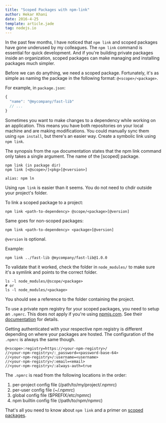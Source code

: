 ```yaml
---
title: "Scoped Packages with npm-link"
author: Hekar Khani
date: 2016-4-25
template: article.jade
tag: nodejs.io
---
```


In the past few months, I have noticed that `npm link` and scoped packages have gone underused by my colleagues.
The `npm link` command is essential for quick development. And if you're building private packages inside an organization, scoped packages can make managing and installing packages much simpler.

<span class="more"></span>

Before we can do anything, we need a scoped package. Fortunately, it's as simple as naming the package in the following format: `@<scope>/<package>`.

For example, in `package.json`:
```js
{
  "name": "@mycompany/fast-lib"
  // ...
}
```

Sometimes you want to make changes to a dependency while working on an application. This means you have both repositories on your local machine and are making modifications. You could manually sync them using `npm install`, but there's an easier way. Create a symbolic link using `npm link`.

The synopsis from the `npm` documentation states that the npm link command only takes a single argument. The name of the [scoped] package.

```
npm link (in package dir)
npm link [<@scope>/]<pkg>[@<version>]

alias: npm ln
```

Using `npm link` is easier than it seems. You do not need to chdir outside your project's folder.

To link a scoped package to a project:
```
npm link <path-to-dependency> @scope/<package>[@version]
```

Same goes for non-scoped packages:
```
npm link <path-to-dependency> <package>[@version]
```

`@version` is optional.

Example:
```
npm link ../fast-lib @mycompany/fast-lib@1.0.0
```

To validate that it worked, check the folder in `node_modules/` to make sure it's a symlink and points to the correct folder.

```
ls -l node_modules/@scope/<package>
# or
ls -l node_modules/<package>
```

You should see a reference to the folder containing the project.

To use a private npm registry for your scoped packages, you need to setup an `.npmrc`. This does not apply if you're using [npmjs.com](https://www.npmjs.com/npm/private-packages). See their [documentation](https://docs.npmjs.com/orgs/what-are-orgs) for details.


Getting authenticated with your respective npm registry is different depending on where your packages are hosted. The configuration of the `.npmrc` is always the same though.
```
@<scope>:registry=https://<your-npm-registry>/
//<your-npm-registry>/:_password=<password-base-64>
//<your-npm-registry>/:username=<username>
//<your-npm-registry>/:email=<email>
//<your-npm-registry>/:always-auth=true
```

The `.npmrc` is read from the following locations in the order:
1. per-project config file (/path/to/my/project/.npmrc)
1. per-user config file (~/.npmrc)
1. global config file ($PREFIX/etc/npmrc)
1. npm builtin config file (/path/to/npm/npmrc)

That's all you need to know about `npm link` and a primer on [scoped packages](https://docs.npmjs.com/misc/scope).
